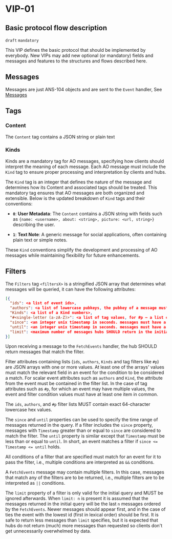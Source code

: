 VIP-01
======

Basic protocol flow description
-------------------------------

`draft` `mandatory`

This VIP defines the basic protocol that should be implemented by everybody. New VIPs may add new optional (or mandatory) fields and messages and features to the structures and flows described here.

## Messages
Messages are just ANS-104 objects and are sent to the `Event` handler, See [Messages](https://cookbook_ao.g8way.io/concepts/messages.html)

## Tags

### Content

The `Content` tag contains a JSON string or plain text

### Kinds

Kinds are a mandatory tag for AO messages, specifying how clients should interpret the meaning of each message. Each AO message must include the `Kind` tag to ensure proper processing and interpretation by clients and hubs.

The `Kind` tag is an integer that defines the nature of the message and determines how its Content and associated tags should be treated. This mandatory tag ensures that AO messages are both organized and extensible. Below is the updated breakdown of `Kind` tags and their conventions:

- **`0`**: **User Metadata**: The `Content` contains a JSON string with fields such as `{name: <username>, about: <string>, picture: <url, string>}` describing the user.

- **`1`**: **Text Note**: A generic message for social applications, often containing plain text or simple notes.

These `Kind` conventions simplify the development and processing of AO messages while maintaining flexibility for future enhancements.


## Filters

The `Filters` tag `<filtersX>` is a stringified JSON array that determines what messages will be queried, it can have the following attributes:

```json
[{
  "ids": <a list of event ids>,
  "authors": <a list of lowercase pubkeys, the pubkey of a message must be one of these>,
  "Kinds": <a list of a Kind numbers>,
  "#<single-letter (a-zA-Z)>": <a list of tag values, for #p — a list of pubkeys, etc.>,
  "since": <an integer unix timestamp in seconds. messages must have a Timestamp >= to this to pass>,
  "until": <an integer unix timestamp in seconds. messages must have a Timestamp <= to this to pass>,
  "limit": <maximum number of messages hubs SHOULD return in the initial query>
}]
```

Upon receiving a message to the `FetchEvents` handler, the hub SHOULD return messages that match the filter.

Filter attributes containing lists (`ids`, `authors`, `Kinds` and tag filters like `#p`) are JSON arrays with one or more values. At least one of the arrays' values must match the relevant field in an event for the condition to be considered a match. For scalar event attributes such as `authors` and `Kind`, the attribute from the event must be contained in the filter list. In the case of tag attributes such as `#p`, for which an event may have multiple values, the event and filter condition values must have at least one item in common.

The `ids`, `authors`, and `#p` filter lists MUST contain exact 64-character lowercase hex values.

The `since` and `until` properties can be used to specify the time range of messages returned in the query. If a filter includes the `since` property, messages with `Timestamp` greater than or equal to `since` are considered to match the filter. The `until` property is similar except that `Timestamp` must be less than or equal to `until`. In short, an event matches a filter if `since <= Timestamp <= until` holds.

All conditions of a filter that are specified must match for an event for it to pass the filter, i.e., multiple conditions are interpreted as `&&` conditions.

A `FetchEvents` message may contain multiple filters. In this case, messages that match any of the filters are to be returned, i.e., multiple filters are to be interpreted as `||` conditions.

The `limit` property of a filter is only valid for the initial query and MUST be ignored afterwards. When `limit: n` is present it is assumed that the messages returned in the initial query will be the last `n` messages ordered by the `FetchEvents`. Newer messages should appear first, and in the case of ties the event with the lowest id (first in lexical order) should be first. It is safe to return less messages than `limit` specifies, but it is expected that hubs do not return (much) more messages than requested so clients don't get unnecessarily overwhelmed by data.
